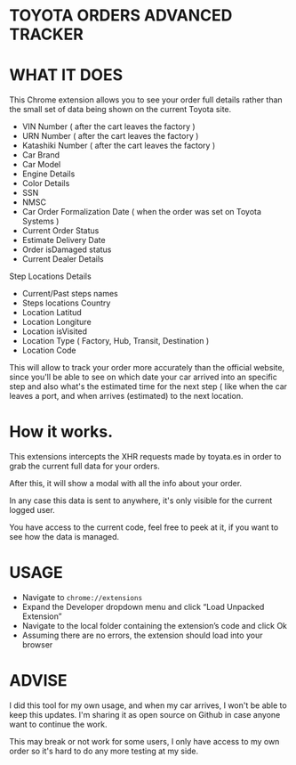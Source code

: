 
# TOYOTA ORDERS ADVANCED TRACKER


# WHAT IT DOES

This Chrome extension allows you to see your order full details rather than the small set of data being shown on the current Toyota site.

 - VIN Number ( after the cart leaves the factory )
 - URN Number  ( after the cart leaves the factory )
 - Katashiki Number ( after the cart leaves the factory ) 
 - Car Brand
 - Car Model
 - Engine Details
 - Color Details
 - SSN
 - NMSC
 - Car Order Formalization Date ( when the order was set on Toyota Systems )
 - Current Order Status
 - Estimate Delivery Date 
 - Order isDamaged status
 - Current Dealer Details

Step Locations Details

 - Current/Past steps names
 - Steps locations Country
 - Location Latitud
 - Location Longiture
 - Location isVisited
 - Location Type ( Factory, Hub, Transit, Destination )
 - Location Code

This will allow to track your order more accurately than the official website, since you'll be able to see on which date your car arrived into an specific step and also what's the estimated time for the next step ( like when the car leaves a port, and when arrives (estimated) to the next location.

# How it works.

This extensions intercepts the XHR requests made by toyata.es in order to grab the current full data for your orders. 

After this, it will show a modal with all the info about your order.

In any case this data is sent to anywhere, it's only visible for the current logged user. 

You have access to the current code, feel free to peek at it, if you want to see how the data is managed.

# USAGE

-   Navigate to  `chrome://extensions`
-   Expand the Developer dropdown menu and click “Load Unpacked Extension”
-   Navigate to the local folder containing the extension’s code and click Ok
-   Assuming there are no errors, the extension should load into your browser

# ADVISE

I did this tool for my own usage, and when my car arrives, I won't be able to keep this updates. I'm sharing it as open source on Github in case anyone want to continue the work. 

This may break or not work for some users, I only have access to my own order
so it's hard to do any more testing at my side.